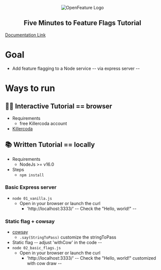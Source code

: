 <!-- markdownlint-disable MD033 -->
<p align="center">
  <picture>
    <source media="(prefers-color-scheme: dark)" srcset="https://raw.githubusercontent.com/open-feature/community/0e23508c163a6a1ac8c0ced3e4bd78faafe627c7/assets/logo/horizontal/white/openfeature-horizontal-white.svg">
    <source media="(prefers-color-scheme: light)" srcset="https://raw.githubusercontent.com/open-feature/community/0e23508c163a6a1ac8c0ced3e4bd78faafe627c7/assets/logo/horizontal/black/openfeature-horizontal-black.svg">
    <img align="center" alt="OpenFeature Logo">
  </picture>
</p>

<h2 align="center">Five Minutes to Feature Flags Tutorial</h2>

[Documentation Link](https://openfeature.dev/docs/tutorials/five-minutes-to-feature-flags)

# Goal
* Add feature flagging to a Node service -- via express server --

# Ways to run
## 👩‍💻 Interactive Tutorial == browser
* Requirements
  * free Killercoda account
* [Killercoda](https://killercoda.com/open-feature/scenario/five-minutes-to-feature-flags)

## 📚 Written Tutorial == locally
* Requirements
  * NodeJs >= v16.0
* Steps
  * `npm install`
### Basic Express server
* `node 01_vanilla.js`
  * Open in your browser or launch the curl
    * 'http://localhost:3333/' -- Check the "Hello, world!" -- 
### Static flag + cowsay
* [cowsay](https://www.npmjs.com/package/cowsay)
  * `.say(StringToPass)` customize the stringToPass 
* Static flag -- adjust 'withCow' in the code -- 
* `node 02_basic_flags.js`
  * Open in your browser or launch the curl
    * 'http://localhost:3333/' -- Check the "Hello, world!" customized with cow draw --
